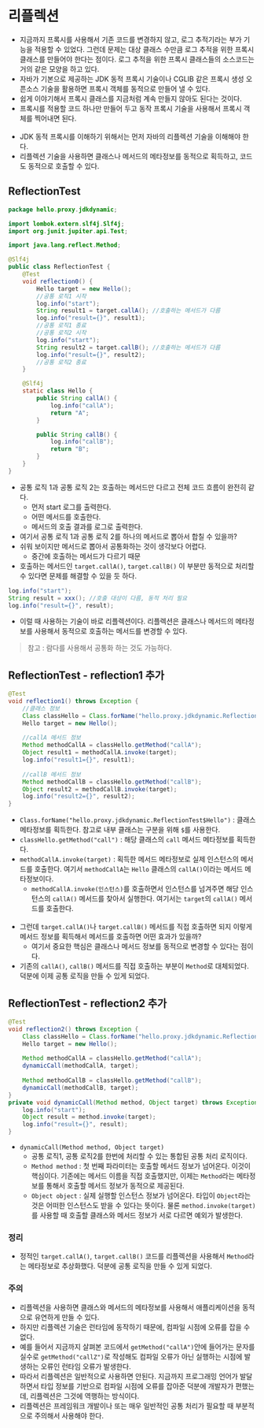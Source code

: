 # 리플렉션
- 지금까지 프록시를 사용해서 기존 코드를 변경하지 않고, 로그 추적기라는 부가 기능을 적용할 수 있었다.
그런데 문제는 대상 클래스 수만큼 로그 추적을 위한 프록시 클래스를 만들어야 한다는 점이다.
로그 추적을 위한 프록시 클래스들의 소스코드는 거의 같은 모양을 하고 있다.
- 자바가 기본으로 제공하는 JDK 동적 프록시 기술이나 CGLIB 같은 프록시 생성 오픈소스 기술을 활용하면
프록시 객체를 동적으로 만들어 낼 수 있다.
- 쉽게 이야기해서 프록시 클래스를 지금처럼 계속 만들지 않아도 된다는 것이다.
- 프록시를 적용할 코드 하나만 만들어 두고 동작 프록시 기술을 사용해서 프록시 객체를 찍어내면 된다.
<br><br>
- JDK 동적 프록시를 이해하기 위해서는 먼저 자바의 리플렉션 기술을 이해해야 한다.
- 리플렉션 기술을 사용하면 클래스나 메서드의 메타정보를 동적으로 획득하고, 코드도 동적으로 호출할 수 있다.

## ReflectionTest
```java
package hello.proxy.jdkdynamic;

import lombok.extern.slf4j.Slf4j;
import org.junit.jupiter.api.Test;

import java.lang.reflect.Method;

@Slf4j
public class ReflectionTest {
    @Test
    void reflection0() {
        Hello target = new Hello();
        //공통 로직1 시작
        log.info("start");
        String result1 = target.callA(); //호출하는 메서드가 다름
        log.info("result={}", result1);
        //공통 로직1 종료
        //공통 로직2 시작
        log.info("start");
        String result2 = target.callB(); //호출하는 메서드가 다름
        log.info("result={}", result2);
        //공통 로직2 종료
    }

    @Slf4j
    static class Hello {
        public String callA() {
            log.info("callA");
            return "A";
        }

        public String callB() {
            log.info("callB");
            return "B";
        }
    }
}
```
- 공통 로직 1과 공통 로직 2는 호출하는 메서드만 다르고 전체 코드 흐름이 완전히 같다.
    - 먼저 start 로그를 출력한다.
    - 어떤 메서드를 호출한다.
    - 메서드의 호출 결과를 로그로 출력한다.
- 여기서 공통 로직 1과 공통 로직 2를 하나의 메서드로 뽑아서 합칠 수 있을까?
- 쉬워 보이지만 메서드로 뽑아서 공통화하는 것이 생각보다 어렵다.
    - 중간에 호출하는 메서드가 다르기 때문
- 호출하는 메서드인 `target.callA()`, `target.callB()` 이 부분만 동적으로 처리할 수 있다면
문제를 해결할 수 있을 듯 하다.
```java
log.info("start");
String result = xxx(); //호출 대상이 다름, 동적 처리 필요
log.info("result={}", result);
```
- 이럴 때 사용하는 기술이 바로 리플렉션이다. 리플렉션은 클래스나 메서드의 메타정보를 사용해서 동적으로
호출하는 메서드를 변경할 수 있다.
> 참고 : 람다를 사용해서 공통화 하는 것도 가능하다.

## ReflectionTest - reflection1 추가
```java
@Test
void reflection1() throws Exception {
    //클래스 정보
    Class classHello = Class.forName("hello.proxy.jdkdynamic.ReflectionTest$Hello");
    Hello target = new Hello();
        
    //callA 메서드 정보
    Method methodCallA = classHello.getMethod("callA");
    Object result1 = methodCallA.invoke(target);
    log.info("result1={}", result1);
        
    //callB 메서드 정보
    Method methodCallB = classHello.getMethod("callB");
    Object result2 = methodCallB.invoke(target);
    log.info("result2={}", result2);
}
```
- `Class.forName("hello.proxy.jdkdynamic.ReflectionTest$Hello")` : 클래스 메타정보를
획득한다. 참고로 내부 클래스는 구분을 위해 `$`를 사용한다.
- `classHello.getMethod("call")` : 해당 클래스의 `call` 메서드 메타정보를 획득한다.
- `methodCallA.invoke(target)` : 획득한 메서드 메타정보로 실제 인스턴스의 메서드를 호출한다. 여기서
`methodCallA`는 `Hello` 클래스의 `callA()`이라는 메서드 메타정보이다.
    - `methodCallA.invoke(인스턴스)`를 호출하면서 인스턴스를 넘겨주면 해당 인스턴스의 `callA()`
    메서드를 찾아서 실행한다. 여기서는 `target`의 `callA()` 메서드를 호출한다.
<br><br>
- 그런데 `target.callA()`나 `target.callB()` 메서드를 직접 호출하면 되지 이렇게 메서드 정보를
획득해서 메서드를 호출하면 어떤 효과가 있을까?
    - 여기서 중요한 핵심은 클래스나 메서드 정보를 동적으로 변경할 수 있다는 점이다.
- 기존의 `callA()`, `callB()` 메서드를 직접 호출하는 부분이 `Method`로 대체되었다.
덕분에 이제 공통 로직을 만들 수 있게 되었다.

## ReflectionTest - reflection2 추가
```java
@Test
void reflection2() throws Exception {
    Class classHello = Class.forName("hello.proxy.jdkdynamic.ReflectionTest$Hello");
    Hello target = new Hello();
        
    Method methodCallA = classHello.getMethod("callA");
    dynamicCall(methodCallA, target);
        
    Method methodCallB = classHello.getMethod("callB");
    dynamicCall(methodCallB, target);
}
private void dynamicCall(Method method, Object target) throws Exception {
    log.info("start");
    Object result = method.invoke(target);
    log.info("result={}", result);
}
```
- `dynamicCall(Method method, Object target)`
    - 공통 로직1, 공통 로직2를 한번에 처리할 수 있는 통합된 공통 처리 로직이다.
    - `Method method` : 첫 번째 파라미터는 호출할 메서드 정보가 넘어온다. 이것이 핵심이다.
    기존에는 메서드 이름을 직접 호출했지만, 이제는 `Method`라는 메타정보를 통해서 호출할 메서드
    정보가 동적으로 제공된다.
    - `Object object` : 실제 실행할 인스턴스 정보가 넘어온다. 타입이 `Object`라는 것은
    어떠한 인스턴스도 받을 수 있다는 뜻이다. 물론 `method.invoke(target)`를 사용할 때
    호출할 클래스와 메서드 정보가 서로 다르면 예외가 발생한다.

### 정리
- 정적인 `target.callA()`, `target.callB()` 코드를 리플렉션을 사용해서 `Method`라는 
메타정보로 추상화했다. 덕분에 공통 로직을 만들 수 있게 되었다.

### 주의
- 리플렉션을 사용하면 클래스와 메서드의 메타정보를 사용해서 애플리케이션을 동적으로 유연하게 만들 수 있다.
- 하지만 리플렉션 기술은 런타임에 동작하기 때문에, 컴파일 시점에 오류를 잡을 수 없다.
- 예를 들어서 지금까지 살펴본 코드에서 `getMethod("callA")`안에 들어가는 문자를 실수로
`getMethod("callZ")`로 작성해도 컴파일 오류가 아닌 실행하는 시점에 발생하는 오류인 런타임 오류가 발생한다.
- 따라서 리플렉션은 일반적으로 사용하면 안된다. 지금까지 프로그래밍 언어가 발달하면서 타입 정보를 기반으로
컴파일 시점에 오류를 잡아준 덕분에 개발자가 편했는데, 리플렉션은 그것에 역행하는 방식이다.
- 리플렉션은 프레임워크 개발이나 또는 매우 일반적인 공통 처리가 필요할 때 부분적으로 주의해서 사용해야 한다.
